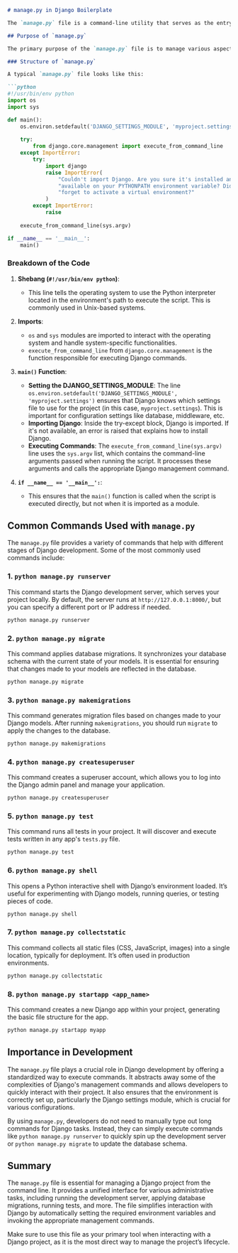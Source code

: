 
```markdown
# manage.py in Django Boilerplate

The `manage.py` file is a command-line utility that serves as the entry point for various Django administrative tasks. It is typically generated automatically when you create a new Django project. This file acts as a wrapper around the `django-admin` tool, which is a more low-level command-line interface (CLI) for interacting with Django projects.

## Purpose of `manage.py`

The primary purpose of the `manage.py` file is to manage various aspects of your Django project. These include database migrations, starting the development server, running tests, and interacting with the project in various ways during development. The `manage.py` file simplifies the command usage and ensures that the appropriate environment settings are used.

### Structure of `manage.py`

A typical `manage.py` file looks like this:

```python
#!/usr/bin/env python
import os
import sys

def main():
    os.environ.setdefault('DJANGO_SETTINGS_MODULE', 'myproject.settings')
    
    try:
        from django.core.management import execute_from_command_line
    except ImportError:
        try:
            import django
            raise ImportError(
                "Couldn't import Django. Are you sure it's installed and "
                "available on your PYTHONPATH environment variable? Did you "
                "forget to activate a virtual environment?"
            )
        except ImportError:
            raise
    
    execute_from_command_line(sys.argv)

if __name__ == '__main__':
    main()
```

### Breakdown of the Code

1. **Shebang (`#!/usr/bin/env python`)**:
   - This line tells the operating system to use the Python interpreter located in the environment's path to execute the script. This is commonly used in Unix-based systems.

2. **Imports**:
   - `os` and `sys` modules are imported to interact with the operating system and handle system-specific functionalities.
   - `execute_from_command_line` from `django.core.management` is the function responsible for executing Django commands.

3. **`main()` Function**:
   - **Setting the DJANGO_SETTINGS_MODULE**: The line `os.environ.setdefault('DJANGO_SETTINGS_MODULE', 'myproject.settings')` ensures that Django knows which settings file to use for the project (in this case, `myproject.settings`). This is important for configuration settings like database, middleware, etc.
   - **Importing Django**: Inside the try-except block, Django is imported. If it's not available, an error is raised that explains how to install Django.
   - **Executing Commands**: The `execute_from_command_line(sys.argv)` line uses the `sys.argv` list, which contains the command-line arguments passed when running the script. It processes these arguments and calls the appropriate Django management command.

4. **`if __name__ == '__main__':`**:
   - This ensures that the `main()` function is called when the script is executed directly, but not when it is imported as a module.

## Common Commands Used with `manage.py`

The `manage.py` file provides a variety of commands that help with different stages of Django development. Some of the most commonly used commands include:

### 1. `python manage.py runserver`

This command starts the Django development server, which serves your project locally. By default, the server runs at `http://127.0.0.1:8000/`, but you can specify a different port or IP address if needed.

```bash
python manage.py runserver
```

### 2. `python manage.py migrate`

This command applies database migrations. It synchronizes your database schema with the current state of your models. It is essential for ensuring that changes made to your models are reflected in the database.

```bash
python manage.py migrate
```

### 3. `python manage.py makemigrations`

This command generates migration files based on changes made to your Django models. After running `makemigrations`, you should run `migrate` to apply the changes to the database.

```bash
python manage.py makemigrations
```

### 4. `python manage.py createsuperuser`

This command creates a superuser account, which allows you to log into the Django admin panel and manage your application.

```bash
python manage.py createsuperuser
```

### 5. `python manage.py test`

This command runs all tests in your project. It will discover and execute tests written in any app's `tests.py` file.

```bash
python manage.py test
```

### 6. `python manage.py shell`

This opens a Python interactive shell with Django’s environment loaded. It’s useful for experimenting with Django models, running queries, or testing pieces of code.

```bash
python manage.py shell
```

### 7. `python manage.py collectstatic`

This command collects all static files (CSS, JavaScript, images) into a single location, typically for deployment. It’s often used in production environments.

```bash
python manage.py collectstatic
```

### 8. `python manage.py startapp <app_name>`

This command creates a new Django app within your project, generating the basic file structure for the app.

```bash
python manage.py startapp myapp
```

## Importance in Development

The `manage.py` file plays a crucial role in Django development by offering a standardized way to execute commands. It abstracts away some of the complexities of Django's management commands and allows developers to quickly interact with their project. It also ensures that the environment is correctly set up, particularly the Django settings module, which is crucial for various configurations.

By using `manage.py`, developers do not need to manually type out long commands for Django tasks. Instead, they can simply execute commands like `python manage.py runserver` to quickly spin up the development server or `python manage.py migrate` to update the database schema.

## Summary

The `manage.py` file is essential for managing a Django project from the command line. It provides a unified interface for various administrative tasks, including running the development server, applying database migrations, running tests, and more. The file simplifies interaction with Django by automatically setting the required environment variables and invoking the appropriate management commands.

Make sure to use this file as your primary tool when interacting with a Django project, as it is the most direct way to manage the project’s lifecycle.
```
